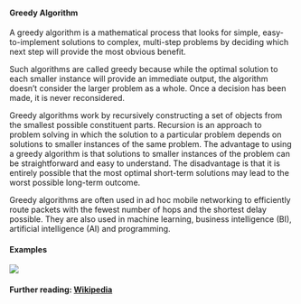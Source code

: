 #### Greedy Algorithm

A greedy algorithm is a mathematical process that looks for simple, easy-to-implement solutions to complex, multi-step problems by deciding which next step will provide the most obvious benefit.

Such algorithms are called greedy because while the optimal solution to each smaller instance will provide an immediate output, the algorithm doesn’t consider the larger problem as a whole. Once a decision has been made, it is never reconsidered.

Greedy algorithms work by recursively constructing a set of objects from the smallest possible constituent parts. Recursion is an approach to problem solving in which the solution to a particular problem depends on solutions to smaller instances of the same problem. The advantage to using a greedy algorithm is that solutions to smaller instances of the problem can be straightforward and easy to understand. The disadvantage is that it is entirely possible that the most optimal short-term solutions may lead to the worst possible long-term outcome.

Greedy algorithms are often used in ad hoc mobile networking to efficiently route packets with the fewest number of hops and the shortest delay possible. They are also used in machine learning, business intelligence (BI), artificial intelligence (AI) and programming.

#### Examples 
![](https://commons.wikimedia.org/wiki/File:Greedy-search-path-example.gif)

#### Further reading: [Wikipedia](https://en.wikipedia.org/wiki/Greedy_algorithm)